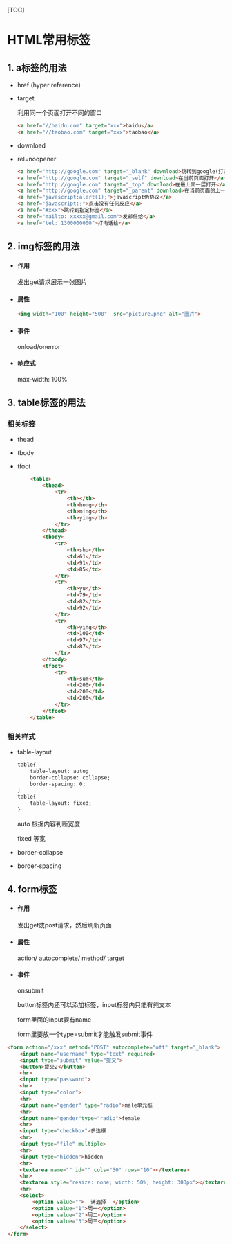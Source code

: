 [TOC]



# HTML常用标签

## 1. a标签的用法

*  href (hyper reference)

* target 

  利用同一个页面打开不同的窗口

  ```html
  <a href="//baidu.com" target="xxx">baidu</a>
  <a href="//taobao.com" target="xxx">taobao</a>
  ```

  

* download

* rel=noopener

  ```html
  <a href="http://google.com" target="_blank" download>跳转到google(打开新页面)</a>
  <a href="http://google.com" target="_self" download>在当前页面打开</a>
  <a href="http://google.com" target="_top" download>在最上面一层打开</a>
  <a href="http://google.com" target="_parent" download>在当前页面的上一层打开</a>
  <a href="javascript:alert(1);">javascript伪协议</a>
  <a href="javascript:;">点击没有任何反应</a>
  <a href="#xxx">跳转到指定标签</a>
  <a href="mailto: xxxxx@gmail.com">发邮件给</a>
  <a href="tel: 1300000000">打电话给</a>
  
  ```

  

## 2. img标签的用法

* #### 作用

  发出get请求展示一张图片

* #### 属性

  ```html
  <img width="100" height="500"  src="picture.png" alt="图片">
  ```

* #### 事件

  onload/onerror

* #### 响应式

  max-width: 100%

## 3. table标签的用法

### 相关标签

* thead

* tbody

* tfoot

  ```html
      <table>
          <thead>
              <tr>
                  <th></th>
                  <th>hong</th>
                  <th>ming</th>
                  <th>ying</th>
              </tr>
          </thead>
          <tbody>
              <tr>
                  <th>shu</th>
                  <td>61</td>
                  <td>91</td>
                  <td>85</td>
              </tr>
              <tr>
                  <th>yu</th>
                  <td>79</td>
                  <td>82</td>
                  <td>92</td>
              </tr>
              <tr>
                  <th>ying</th>
                  <td>100</td>
                  <td>97</td>
                  <td>87</td>
              </tr>
          </tbody>
          <tfoot>
              <tr>
                  <th>sum</th>
                  <td>200</td>
                  <td>200</td>                
                  <td>200</td>
              </tr>
          </tfoot>
      </table>
  ```

  

 ### 相关样式

 * table-layout

    ```html
    table{
    	table-layout: auto;
        border-collapse: collapse;
        border-spacing: 0;
    }
    table{
    	table-layout: fixed;
    }
    ```

    auto 根据内容判断宽度

    fixed 等宽

 * border-collapse 

 * border-spacing

## 4. form标签

* #### 作用

  发出get或post请求，然后刷新页面

* #### 属性

  action/ autocomplete/ method/ target

* #### 事件

  onsubmit

  button标签内还可以添加标签，input标签内只能有纯文本

  form里面的input要有name

  form里要放一个type=submit才能触发submit事件

```html
<form action="/xxx" method="POST" autocomplete="off" target="_blank">
    <input name="username" type="text" required>
    <input type="submit" value="提交">
    <button>提交2</button>
    <hr>
    <input type="password">
    <hr>
    <input type="color">
    <hr>
    <input name="gender" type="radio">male单元框
    <hr>
    <input name="gender"type="radio">female
    <hr>
    <input type="checkbox">多选框
    <hr>
    <input type="file" multiple>
    <hr>
    <input type="hidden">hidden
    <hr>
    <textarea name="" id="" cols="30" rows="10"></textarea>
    <hr>
    <textarea style="resize: none; width: 50%; height: 300px"></textarea>
    <hr>
    <select>
        <option value="">--请选择--</option>
        <option value="1">周一</option>
        <option value="2">周二</option>
        <option value="3">周三</option>
    </select>
</form>
```



